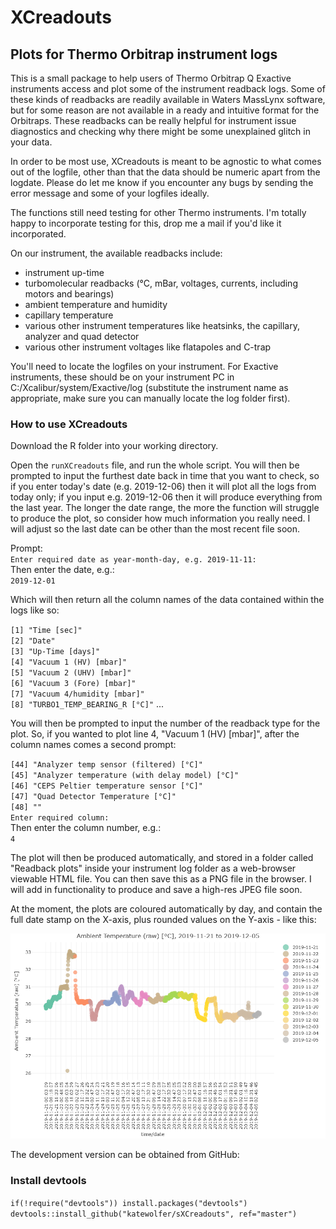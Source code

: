 # XCreadouts
## Plots for Thermo Orbitrap instrument logs

This is a small package to help users of Thermo Orbitrap Q Exactive instruments access and plot some of the instrument readback logs.
Some of these kinds of readbacks are readily available in Waters MassLynx software, but for some reason are not available in a ready and intuitive format for the Orbitraps.
These readbacks can be really helpful for instrument issue diagnostics and checking why there might be some unexplained glitch in your data.

In order to be most use, XCreadouts is meant to be agnostic to what comes out of the logfile, other than that the data should be numeric apart from the logdate. Please do let me know if you encounter any bugs by sending the error message and some of your logfiles ideally.

The functions still need testing for other Thermo instruments. I'm totally happy to incorporate testing for this, drop me a mail if you'd like it incorporated.

On our instrument, the available readbacks include: 
- instrument up-time  
- turbomolecular readbacks (°C, mBar, voltages, currents, including motors and bearings)  
- ambient temperature and humidity  
- capillary temperature  
- various other instrument temperatures like heatsinks, the capillary, analyzer and quad detector  
- various other instrument voltages like flatapoles and C-trap  
  
You'll need to locate the logfiles on your instrument. For Exactive instruments, these should be on your instrument PC in C:/Xcalibur/system/Exactive/log (substitute the instrument name as appropriate, make sure you can manually locate the log folder first).
           
### How to use XCreadouts
Download the R folder into your working directory.

Open the `runXCreadouts` file, and run the whole script. You will then be prompted to input the furthest date back in time that you want to check, so if you enter today's date (e.g. 2019-12-06) then it will plot all the logs from today only; if you input e.g. 2019-12-06 then it will produce everything from the last year.
The longer the date range, the more the function will struggle to produce the plot, so consider how much information you really need.
I will adjust so the last date can be other than the most recent file soon.

Prompt:  
`Enter required date as year-month-day, e.g. 2019-11-11:`   
Then enter the date, e.g.:   
`2019-12-01`  
  
Which will then return all the column names of the data contained within the logs like so:
  
 `[1] "Time [sec]"`                                     
 `[2] "Date"`                                         
 `[3] "Up-Time [days]"`                                
 `[4] "Vacuum 1 (HV) [mbar]"`                            
 `[5] "Vacuum 2 (UHV) [mbar]"`                           
 `[6] "Vacuum 3 (Fore) [mbar]"`                          
 `[7] "Vacuum 4/humidity [mbar]"`                        
 `[8] "TURBO1_TEMP_BEARING_R [°C]"`
 ...
   
You will then be prompted to input the number of the readback type for the plot. So, if you wanted to plot line 4, "Vacuum 1 (HV) [mbar]", after the column names comes a second prompt:  
   
`[44] "Analyzer temp sensor (filtered) [°C]"`            
`[45] "Analyzer temperature (with delay model) [°C]"`    
`[46] "CEPS Peltier temperature sensor [°C]"`            
`[47] "Quad Detector Temperature [°C]"`                  
`[48] ""`                                                
`Enter required column:`  
Then enter the column number, e.g.:  
`4`

The plot will then be produced automatically, and stored in a folder called "Readback plots" inside your instrument log folder as a web-browser viewable HTML file. You can then save this as a PNG file in the browser. I will add in functionality to produce and save a high-res JPEG file soon.  
  
At the moment, the plots are coloured automatically by day, and contain the full date stamp on the X-axis, plus rounded values on the Y-axis - like this:  
  
  
![Example image of ambient temp readout](https://github.com/katewolfer/XCreadouts/blob/master/examples/test%20ambient.png)  
  
  
The development version can be obtained from GitHub:

### Install devtools
`if(!require("devtools")) install.packages("devtools")`  
`devtools::install_github("katewolfer/sXCreadouts", ref="master")`  
